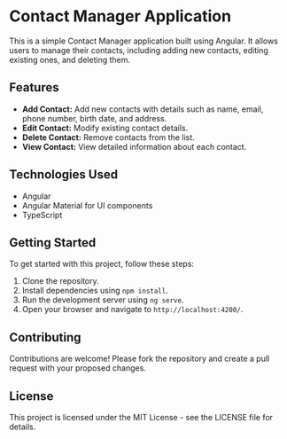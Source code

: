 # Contact Manager Application

This is a simple Contact Manager application built using Angular. It allows users to manage their contacts, including adding new contacts, editing existing ones, and deleting them.

## Features

- **Add Contact:** Add new contacts with details such as name, email, phone number, birth date, and address.
- **Edit Contact:** Modify existing contact details.
- **Delete Contact:** Remove contacts from the list.
- **View Contact:** View detailed information about each contact.

## Technologies Used

- Angular
- Angular Material for UI components
- TypeScript

## Getting Started

To get started with this project, follow these steps:

1. Clone the repository.
2. Install dependencies using `npm install`.
3. Run the development server using `ng serve`.
4. Open your browser and navigate to `http://localhost:4200/`.

## Contributing

Contributions are welcome! Please fork the repository and create a pull request with your proposed changes.

## License

This project is licensed under the MIT License - see the LICENSE file for details.
